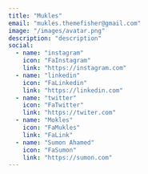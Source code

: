 ```yaml
---
title: "Mukles"
email: "mukles.themefisher@gmail.com"
image: "/images/avatar.png"
description: "description"
social: 
  - name: "instagram"
    icon: "FaInstagram"
    link: "https://instagram.com"
  - name: "linkedin"
    icon: "FaLinkedin"
    link: "https://linkedin.com"
  - name: "twitter"
    icon: "FaTwitter"
    link: "https://twiter.com"
  - name: "Mokles"
    icon: "FaMukles"
    link: "FaLink"
  - name: "Sumon Ahamed"
    icon: "FaSumon"
    link: "https://sumon.com"
---
```

